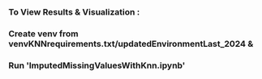 
### To View Results & Visualization : 
### Create venv from venvKNNrequirements.txt/updatedEnvironmentLast_2024 &
### Run 'ImputedMissingValuesWithKnn.ipynb'